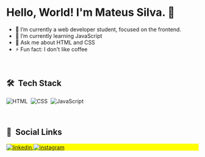 # Hello, World! I'm Mateus Silva. 👋

<!--
**mateussdev/mateussdev** is a ✨ _special_ ✨ repository because its `README.md` (this file) appears on your GitHub profile.

Here are some ideas to get you started:
-->

- 🔭 I’m currently a web developer student, focused on the frontend.
- 🌱 I’m currently learning JavaScript
- 💬 Ask me about HTML and CSS
- ⚡ Fun fact: I don't like coffee

<br>

## 🛠 &nbsp;Tech Stack

![HTML](https://img.shields.io/badge/-HTML-05122A?style=flat&logo=HTML5)&nbsp;
![CSS](https://img.shields.io/badge/-CSS-05122A?style=flat&logo=CSS3&logoColor=1572B6)&nbsp;
![JavaScript](https://img.shields.io/badge/-JavaScript-05122A?style=flat&logo=javascript)&nbsp;
<!-- ![Node.js](https://img.shields.io/badge/-Node.js-05122A?style=flat&logo=node.js)&nbsp; -->
<!-- ![React](https://img.shields.io/badge/-React-05122A?style=flat&logo=react)&nbsp; -->
<!-- ![Git](https://img.shields.io/badge/-Git-05122A?style=flat&logo=git)&nbsp;
![GitHub](https://img.shields.io/badge/-GitHub-05122A?style=flat&logo=github)&nbsp;
![Markdown](https://img.shields.io/badge/-Markdown-05122A?style=flat&logo=markdown)&nbsp;
![Visual Studio Code](https://img.shields.io/badge/-Visual%20Studio%20Code-05122A?style=flat&logo=visual-studio-code&logoColor=007ACC)&nbsp;
![PostgreSQL](https://img.shields.io/badge/-PostgreSQL-05122A?style=flat&logo=postgresql)&nbsp;
![SQLite](https://img.shields.io/badge/-SQLite-05122A?style=flat&logo=sqlite)&nbsp; -->

<br>

## 📱 &nbsp;Social Links

<p align="left" style="background:yellow">
<!-- <a href="https://twitter.com/mateusfps" target="_blank">
  <img align="center" src="https://img.shields.io/badge/-mateusfps-05122A?style=flat&logo=twitter" alt="twitter"/>  
</a> -->
<a href="https://linkedin.com/in/mateussdev" target="_blank">
  <img align="center" src="https://img.shields.io/badge/-mateussdev-05122A?style=flat&logo=linkedin" alt="linkedin"/>
</a>
<a href="https://instagram.com/mateuss.dev" target="_blank">
 <img align="center" src="https://img.shields.io/badge/-mateusdev_-05122A?style=flat&logo=instagram" alt="instagram"/>
</a>
</p>

<!-- - 📫 How to reach me: <a href="mailto:contato.mateussdev@gmail.com" target="_blank">HERE🔗</a> -->
<!-- - 😄 Pronouns: He | Him -->
<!-- - 👯 I’m looking to collaborate on ... 
- 🤔 I’m looking for help with ... -->

